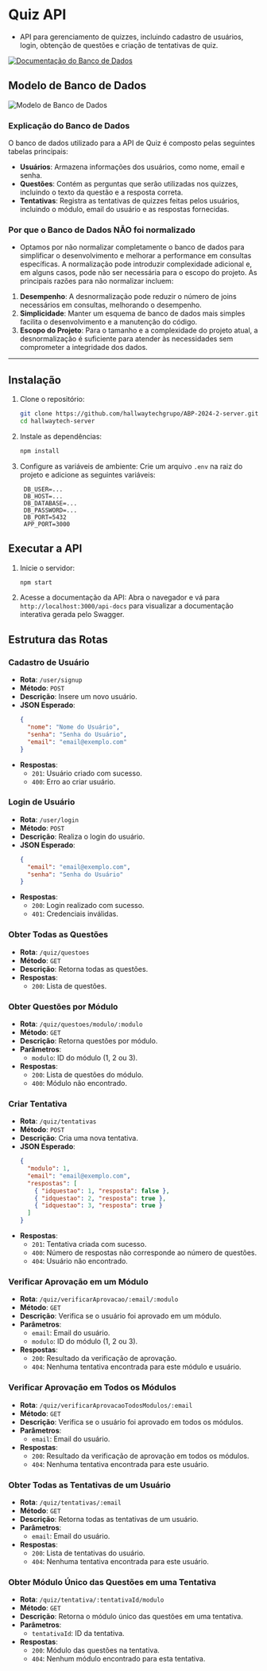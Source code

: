 # Quiz API
- API para gerenciamento de quizzes, incluindo cadastro de usuários, login, obtenção de questões e criação de tentativas de quiz.

[![Documentação do Banco de Dados](https://img.shields.io/static/v1?style=for-the-badge&label=&color=black&logo=database&message=Documentacao%20BD)](https://dbdocs.io/Hallwaytech%20Grupo/scrum-server?view=table_structure)

## Modelo de Banco de Dados

![Modelo de Banco de Dados](./suporte/database.png)

### Explicação do Banco de Dados

O banco de dados utilizado para a API de Quiz é composto pelas seguintes tabelas principais:

- **Usuários**: Armazena informações dos usuários, como nome, email e senha.
- **Questões**: Contém as perguntas que serão utilizadas nos quizzes, incluindo o texto da questão e a resposta correta.
- **Tentativas**: Registra as tentativas de quizzes feitas pelos usuários, incluindo o módulo, email do usuário e as respostas fornecidas.

### Por que o Banco de Dados **NÃO** foi normalizado
- Optamos por não normalizar completamente o banco de dados para simplificar o desenvolvimento e melhorar a performance em consultas específicas. A normalização pode introduzir complexidade adicional e, em alguns casos, pode não ser necessária para o escopo do projeto. As principais razões para não normalizar incluem:
1. **Desempenho**: A desnormalização pode reduzir o número de joins necessários em consultas, melhorando o desempenho.
2. **Simplicidade**: Manter um esquema de banco de dados mais simples facilita o desenvolvimento e a manutenção do código.
3. **Escopo do Projeto**: Para o tamanho e a complexidade do projeto atual, a desnormalização é suficiente para atender às necessidades sem comprometer a integridade dos dados.

__________________________________________________________________________________________________
## Instalação

1. Clone o repositório:
   ```sh
   git clone https://github.com/hallwaytechgrupo/ABP-2024-2-server.git hallwaytech-server
   cd hallwaytech-server
   ```

2. Instale as dependências:
   ```sh
   npm install
   ```

3. Configure as variáveis de ambiente:
   Crie um arquivo `.env` na raiz do projeto e adicione as seguintes variáveis:
   ```env
    DB_USER=...
    DB_HOST=...
    DB_DATABASE=...
    DB_PASSWORD=...
    DB_PORT=5432
    APP_PORT=3000
   ```

## Executar a API

1. Inicie o servidor:
   ```sh
   npm start
   ```

2. Acesse a documentação da API:
   Abra o navegador e vá para `http://localhost:3000/api-docs` para visualizar a documentação interativa gerada pelo Swagger.

## Estrutura das Rotas

### Cadastro de Usuário

- **Rota**: `/user/signup`
- **Método**: `POST`
- **Descrição**: Insere um novo usuário.
- **JSON Esperado**:
  ```json
  {
    "nome": "Nome do Usuário",
    "senha": "Senha do Usuário",
    "email": "email@exemplo.com"
  }
  ```
- **Respostas**:
  - `201`: Usuário criado com sucesso.
  - `400`: Erro ao criar usuário.

### Login de Usuário

- **Rota**: `/user/login`
- **Método**: `POST`
- **Descrição**: Realiza o login do usuário.
- **JSON Esperado**:
  ```json
  {
    "email": "email@exemplo.com",
    "senha": "Senha do Usuário"
  }
  ```
- **Respostas**:
  - `200`: Login realizado com sucesso.
  - `401`: Credenciais inválidas.

### Obter Todas as Questões

- **Rota**: `/quiz/questoes`
- **Método**: `GET`
- **Descrição**: Retorna todas as questões.
- **Respostas**:
  - `200`: Lista de questões.

### Obter Questões por Módulo

- **Rota**: `/quiz/questoes/modulo/:modulo`
- **Método**: `GET`
- **Descrição**: Retorna questões por módulo.
- **Parâmetros**:
  - `modulo`: ID do módulo (1, 2 ou 3).
- **Respostas**:
  - `200`: Lista de questões do módulo.
  - `400`: Módulo não encontrado.

### Criar Tentativa

- **Rota**: `/quiz/tentativas`
- **Método**: `POST`
- **Descrição**: Cria uma nova tentativa.
- **JSON Esperado**:
  ```json
  {
    "modulo": 1,
    "email": "email@exemplo.com",
    "respostas": [
      { "idquestao": 1, "resposta": false },
      { "idquestao": 2, "resposta": true },
      { "idquestao": 3, "resposta": true }
    ]
  }
  ```
- **Respostas**:
  - `201`: Tentativa criada com sucesso.
  - `400`: Número de respostas não corresponde ao número de questões.
  - `404`: Usuário não encontrado.

### Verificar Aprovação em um Módulo

- **Rota**: `/quiz/verificarAprovacao/:email/:modulo`
- **Método**: `GET`
- **Descrição**: Verifica se o usuário foi aprovado em um módulo.
- **Parâmetros**:
  - `email`: Email do usuário.
  - `modulo`: ID do módulo (1, 2 ou 3).
- **Respostas**:
  - `200`: Resultado da verificação de aprovação.
  - `404`: Nenhuma tentativa encontrada para este módulo e usuário.

### Verificar Aprovação em Todos os Módulos

- **Rota**: `/quiz/verificarAprovacaoTodosModulos/:email`
- **Método**: `GET`
- **Descrição**: Verifica se o usuário foi aprovado em todos os módulos.
- **Parâmetros**:
  - `email`: Email do usuário.
- **Respostas**:
  - `200`: Resultado da verificação de aprovação em todos os módulos.
  - `404`: Nenhuma tentativa encontrada para este usuário.

### Obter Todas as Tentativas de um Usuário

- **Rota**: `/quiz/tentativas/:email`
- **Método**: `GET`
- **Descrição**: Retorna todas as tentativas de um usuário.
- **Parâmetros**:
  - `email`: Email do usuário.
- **Respostas**:
  - `200`: Lista de tentativas do usuário.
  - `404`: Nenhuma tentativa encontrada para este usuário.

### Obter Módulo Único das Questões em uma Tentativa

- **Rota**: `/quiz/tentativa/:tentativaId/modulo`
- **Método**: `GET`
- **Descrição**: Retorna o módulo único das questões em uma tentativa.
- **Parâmetros**:
  - `tentativaId`: ID da tentativa.
- **Respostas**:
  - `200`: Módulo das questões na tentativa.
  - `404`: Nenhum módulo encontrado para esta tentativa.